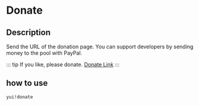 # Donate

## Description

Send the URL of the donation page. 
 You can support developers by sending money to the pool with PayPal.

::: tip If you like, please donate. 
 [Donate Link](https://paypal.me/pools/c/8e04hFkdhp) :::

## how to use

`yui!donate`
